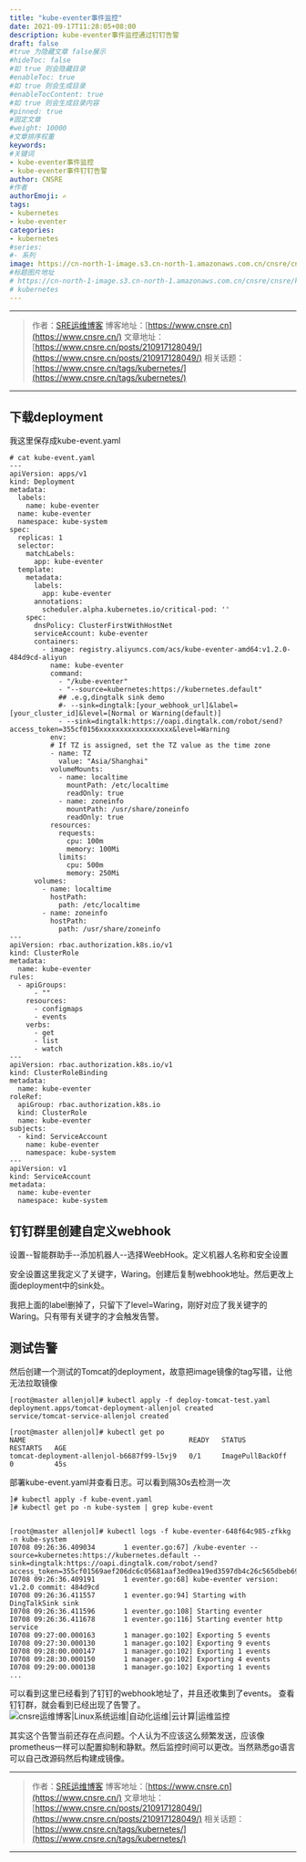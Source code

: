 ```yaml
---
title: "kube-eventer事件监控"
date: 2021-09-17T11:28:05+08:00
description: kube-eventer事件监控通过钉钉告警
draft: false
#true 为隐藏文章 false展示
#hideToc: false
#如 true 则会隐藏目录
#enableToc: true
#如 true 则会生成目录
#enableTocContent: true
#如 true 则会生成目录内容
#pinned: true  
#固定文章
#weight: 10000
#文章排序权重
keywords:
#关键词
- kube-eventer事件监控
- kube-eventer事件钉钉告警
author: CNSRE    
#作者
authorEmoji: ✍
tags:
- kubernetes
- kube-eventer
categories:
- kubernetes
#series:
#- 系列
image: https://cn-north-1-image.s3.cn-north-1.amazonaws.com.cn/cnsre/cnsre/kubernetes.png
#标题图片地址
# https://cn-north-1-image.s3.cn-north-1.amazonaws.com.cn/cnsre/cnsre/kubernetes.png
# kubernetes
---
```


---
> 作者：[SRE运维博客](https://www.cnsre.cn/)
> 博客地址：[https://www.cnsre.cn](https://www.cnsre.cn/)
> 文章地址：[https://www.cnsre.cn/posts/210917128049/](https://www.cnsre.cn/posts/210917128049/)
> 相关话题：[https://www.cnsre.cn/tags/kubernetes/](https://www.cnsre.cn/tags/kubernetes/)
---

## 下载deployment
我这里保存成kube-event.yaml
```
# cat kube-event.yaml
---
apiVersion: apps/v1
kind: Deployment
metadata:
  labels:
    name: kube-eventer
  name: kube-eventer
  namespace: kube-system
spec:
  replicas: 1
  selector:
    matchLabels:
      app: kube-eventer
  template:
    metadata:
      labels:
        app: kube-eventer
      annotations:
        scheduler.alpha.kubernetes.io/critical-pod: ''
    spec:
      dnsPolicy: ClusterFirstWithHostNet
      serviceAccount: kube-eventer
      containers:
        - image: registry.aliyuncs.com/acs/kube-eventer-amd64:v1.2.0-484d9cd-aliyun
          name: kube-eventer
          command:
            - "/kube-eventer"
            - "--source=kubernetes:https://kubernetes.default"
            ## .e.g,dingtalk sink demo
            #- --sink=dingtalk:[your_webhook_url]&label=[your_cluster_id]&level=[Normal or Warning(default)]
            - --sink=dingtalk:https://oapi.dingtalk.com/robot/send?access_token=355cf0156xxxxxxxxxxxxxxxxxx&level=Warning
          env:
          # If TZ is assigned, set the TZ value as the time zone
          - name: TZ
            value: "Asia/Shanghai"
          volumeMounts:
            - name: localtime
              mountPath: /etc/localtime
              readOnly: true
            - name: zoneinfo
              mountPath: /usr/share/zoneinfo
              readOnly: true
          resources:
            requests:
              cpu: 100m
              memory: 100Mi
            limits:
              cpu: 500m
              memory: 250Mi
      volumes:
        - name: localtime
          hostPath:
            path: /etc/localtime
        - name: zoneinfo
          hostPath:
            path: /usr/share/zoneinfo
---
apiVersion: rbac.authorization.k8s.io/v1
kind: ClusterRole
metadata:
  name: kube-eventer
rules:
  - apiGroups:
      - ""
    resources:
      - configmaps
      - events
    verbs:
      - get
      - list
      - watch
---
apiVersion: rbac.authorization.k8s.io/v1
kind: ClusterRoleBinding
metadata:
  name: kube-eventer
roleRef:
  apiGroup: rbac.authorization.k8s.io
  kind: ClusterRole
  name: kube-eventer
subjects:
  - kind: ServiceAccount
    name: kube-eventer
    namespace: kube-system
---
apiVersion: v1
kind: ServiceAccount
metadata:
  name: kube-eventer
  namespace: kube-system
```
## 钉钉群里创建自定义webhook

设置--智能群助手--添加机器人--选择WeebHook。定义机器人名称和安全设置

安全设置这里我定义了关键字，Waring。创建后复制webhook地址。然后更改上面deployment中的sink处。

我把上面的label删掉了，只留下了level=Waring，刚好对应了我关键字的Waring。只有带有关键字的才会触发告警。

## 测试告警
然后创建一个测试的Tomcat的deployment，故意把image镜像的tag写错，让他无法拉取镜像
```
[root@master allenjol]# kubectl apply -f deploy-tomcat-test.yaml
deployment.apps/tomcat-deployment-allenjol created
service/tomcat-service-allenjol created

[root@master allenjol]# kubectl get po
NAME                                        READY   STATUS             RESTARTS   AGE
tomcat-deployment-allenjol-b6687f99-l5vj9   0/1     ImagePullBackOff   0          45s
```

部署kube-event.yaml并查看日志。可以看到隔30s去检测一次
```
]# kubectl apply -f kube-event.yaml
]# kubectl get po -n kube-system | grep kube-event


[root@master allenjol]# kubectl logs -f kube-eventer-648f64c985-zfkkg -n kube-system
I0708 09:26:36.409034       1 eventer.go:67] /kube-eventer --source=kubernetes:https://kubernetes.default --sink=dingtalk:https://oapi.dingtalk.com/robot/send?access_token=355cf01569aef206dc6c05681aaf3ed0ea19ed3597db4c26c565dbeb69ce1303&level=Warning
I0708 09:26:36.409191       1 eventer.go:68] kube-eventer version: v1.2.0 commit: 484d9cd
I0708 09:26:36.411557       1 eventer.go:94] Starting with DingTalkSink sink
I0708 09:26:36.411596       1 eventer.go:108] Starting eventer
I0708 09:26:36.411678       1 eventer.go:116] Starting eventer http service
I0708 09:27:00.000163       1 manager.go:102] Exporting 5 events
I0708 09:27:30.000130       1 manager.go:102] Exporting 9 events
I0708 09:28:00.000147       1 manager.go:102] Exporting 1 events
I0708 09:28:30.000150       1 manager.go:102] Exporting 4 events
I0708 09:29:00.000138       1 manager.go:102] Exporting 1 events
...
```


可以看到这里已经看到了钉钉的webhook地址了，并且还收集到了events。
查看钉钉群，就会看到已经出现了告警了。
![cnsre运维博客|Linux系统运维|自动化运维|云计算|运维监控](https://cn-north-1-image.s3.cn-north-1.amazonaws.com.cn/cnsre/cnsre/20210716123532.png)


其实这个告警当前还存在点问题。个人认为不应该这么频繁发送，应该像prometheus一样可以配置抑制和静默。然后监控时间可以更改。当然熟悉go语言可以自己改源码然后构建成镜像。

---
> 作者：[SRE运维博客](https://www.cnsre.cn/)
> 博客地址：[https://www.cnsre.cn](https://www.cnsre.cn/)
> 文章地址：[https://www.cnsre.cn/posts/210917128049/](https://www.cnsre.cn/posts/210917128049/)
> 相关话题：[https://www.cnsre.cn/tags/kubernetes/](https://www.cnsre.cn/tags/kubernetes/)
---